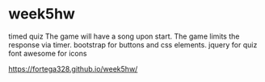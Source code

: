 # week5hw
timed quiz
The game will have a song upon start. The game limits the response via timer.
bootstrap for buttons and css elements. 
jquery for quiz
font awesome for icons

<!-- url goes here -->
https://fortega328.github.io/week5hw/
<!-- screen shot goes here -->
